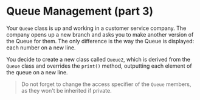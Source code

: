 # Queue Management (part 3)

Your `Queue` class is up and working in a customer service company. The company opens up a new branch and asks you to make another version of the Queue for them. The only difference is the way the Queue is displayed: each number on a new line.

You decide to create a new class called `Queue2`, which is derived from the `Queue` class and overrides the `print()` method, outputting each element of the queue on a new line.

>Do not forget to change the access specifier of the `Queue` members, as they won't be inherited if private.